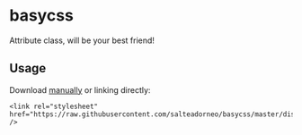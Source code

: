 # basycss
Attribute class, will be your best friend!

## Usage

Download [manually](https://raw.githubusercontent.com/salteadorneo/basycss/master/dist/basy.min.css) or linking directly:

```
<link rel="stylesheet" href="https://raw.githubusercontent.com/salteadorneo/basycss/master/dist/basy.min.css" />
```
